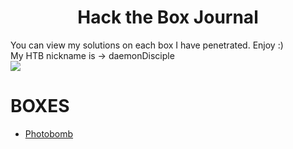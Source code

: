 <h1 align = center> Hack the Box Journal </h1>
You can view my solutions on each box I have penetrated. Enjoy :) <br/>
My HTB nickname is -> daemonDisciple<br/>
<img src = https://thumbs.gfycat.com/RigidPleasantChicken-size_restricted.gif>

<br/>

# BOXES
- [Photobomb](/Boxes/Photobomb.md)
